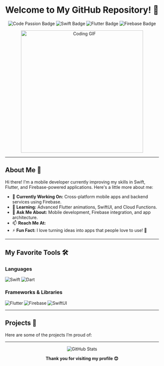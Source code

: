<h1 align="center">Welcome to My GitHub Repository! 👋</h1>

<p align="center">
  <img src="https://img.shields.io/badge/Code-Passion-blue?style=flat-square" alt="Code Passion Badge" />
  <img src="https://img.shields.io/badge/-Swift-orange?style=flat-square&logo=swift&logoColor=white" alt="Swift Badge" />
  <img src="https://img.shields.io/badge/-Flutter-blue?style=flat-square&logo=flutter&logoColor=white" alt="Flutter Badge" />
  <img src="https://img.shields.io/badge/-Firebase-yellow?style=flat-square&logo=firebase&logoColor=white" alt="Firebase Badge" />
</p>

<p align="center">
  <img src="https://media.giphy.com/media/RbDKaczqWovIugyJmW/giphy.gif" alt="Coding GIF" width="400" />
</p>

---

## About Me 🌟

Hi there! I'm a mobile developer currently improving my skills in Swift, Flutter, and Firebase-powered applications. Here's a little more about me:

- 🔭 **Currently Working On:** Cross-platform mobile apps and backend services using Firebase.  
- 🌱 **Learning:** Advanced Flutter animations, SwiftUI, and Cloud Functions.  
- 💬 **Ask Me About:** Mobile development, Firebase integration, and app architecture.  
- 📫 **Reach Me At:** 
- ⚡ **Fun Fact:** I love turning ideas into apps that people love to use! 🚀  

---

## My Favorite Tools 🛠️

### Languages
<p>
  <img src="https://img.shields.io/badge/-Swift-orange?style=flat-square&logo=swift&logoColor=white" alt="Swift" />
  <img src="https://img.shields.io/badge/-Dart-blue?style=flat-square&logo=dart&logoColor=white" alt="Dart" />
</p>

### Frameworks & Libraries
<p>
  <img src="https://img.shields.io/badge/-Flutter-blue?style=flat-square&logo=flutter&logoColor=white" alt="Flutter" />
  <img src="https://img.shields.io/badge/-Firebase-yellow?style=flat-square&logo=firebase&logoColor=white" alt="Firebase" />
  <img src="https://img.shields.io/badge/-SwiftUI-orange?style=flat-square&logo=swift&logoColor=white" alt="SwiftUI" />
</p>

---

## Projects 🚀

Here are some of the projects I’m proud of:


---

<p align="center">
  <img src="https://github-readme-stats.vercel.app/api?username=YourGitHubUsername&show_icons=true&theme=radical" alt="GitHub Stats" />
</p>

<p align="center">
  <strong>Thank you for visiting my profile 😊</strong>
</p>
